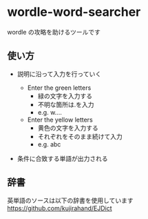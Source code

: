 # wordle-word-searcher

wordle の攻略を助けるツールです

## 使い方

-   説明に沿って入力を行っていく

    -   Enter the green letters
        -   緑の文字を入力する
        -   不明な箇所は.を入力
        -   e.g. w....
    -   Enter the yellow letters
        -   黄色の文字を入力する
        -   それぞれをそのまま続けて入力
        -   e.g. abc

-   条件に合致する単語が出力される

## 辞書

英単語のソースは以下の辞書を使用しています
https://github.com/kujirahand/EJDict
